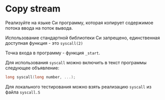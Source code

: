# Copy stream

Реализуйте на языке Си программу, которая копирует содержимое потока ввода на поток вывода.

Использование стандартной библиотеки Си запрещено, единственная доступная функция - это `syscall(2)`

Точка входа в программу - функция `_start`.

Для использования `syscall` можно включить в текст программы следующее объявление:
```c
long syscall(long number, ...);
```

Для локального тестирования можно взять реализацию `syscall` из файла `syscall.S`